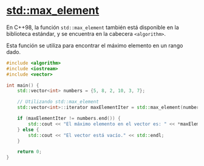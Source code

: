 # [std::max_element](https://en.cppreference.com/w/cpp/algorithm/max_element)

En C++98, la función `std::max_element` también está disponible en la biblioteca estándar, y se encuentra en la cabecera `<algorithm>`.

Esta función se utiliza para encontrar el máximo elemento en un rango dado.

```cpp
#include <algorithm>
#include <iostream>
#include <vector>

int main() {
    std::vector<int> numbers = {5, 8, 2, 10, 3, 7};

    // Utilizando std::max_element
    std::vector<int>::iterator maxElementIter = std::max_element(numbers.begin(), numbers.end());

    if (maxElementIter != numbers.end()) {
        std::cout << "El máximo elemento en el vector es: " << *maxElementIter << std::endl;
    } else {
        std::cout << "El vector está vacío." << std::endl;
    }

    return 0;
}
```